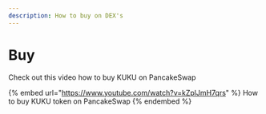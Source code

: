 ```yaml
---
description: How to buy on DEX's
---
```


# Buy

Check out this video how to buy KUKU on PancakeSwap

{% embed url="https://www.youtube.com/watch?v=kZplJmH7qrs" %}
How to buy KUKU token on PancakeSwap
{% endembed %}
